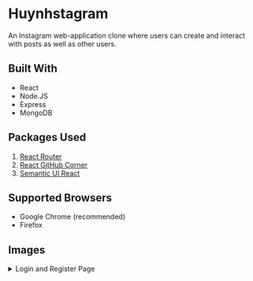 # Huynhstagram

An Instagram web-application clone where users can create and interact with posts as well as other users.

## Built With

- React
- Node.JS
- Express
- MongoDB

## Packages Used

1. [React Router](https://www.npmjs.com/package/react-router)
2. [React GitHub Corner](https://www.npmjs.com/package/react-github-corner)
3. [Semantic UI React](https://react.semantic-ui.com/)

## Supported Browsers

- Google Chrome (recommended)
- Firefox

## Images

<details>
  <summary>Login and Register Page</summary>
  ![Image](images/login.JPG)
  ![Image](images/register.JPG)
</details>
